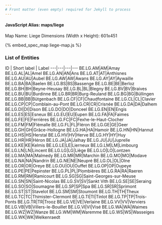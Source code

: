 ```yaml
---
# Front matter (even empty) required for Jekyll to process
---
```


#### JavaScript Alias: maps/liege

Map Name: Liege
Dimensions (Width x Height): 601x451



{% embed_spec_map liege-map.js %}

### List of Entities

ID | Short label | Label
---|---|---|---
BE.LG.AM|AM|Amay
BE.LG.AL|AL|Amel
BE.LG.AN|AN|Ans
BE.LG.AT|AT|Anthisnes
BE.LG.AU|AU|Aubel
BE.LG.AW|AW|Awans
BE.LG.AY|AY|Aywaille
BE.LG.BA|BA|Baelen
BE.LG.BS|BS|Bassenge
BE.LG.BE|BE|Berloz
BE.LG.BH|BH|Beyne-Heusay
BE.LG.BL|BL|Blegny
BE.LG.BV|BV|Braives
BE.LG.BU|BU|Burdinne
BE.LG.BR|BR|Burg-Reuland
BE.LG.BG|BG|Büllingen
BE.LG.BB|BB|Bütgenbach
BE.LG.CF|CF|Chaudfontaine
BE.LG.CL|CL|Clavier
BE.LG.CP|CP|Comblain-au-Pont
BE.LG.CR|CR|Crisnée
BE.LG.DA|DA|Dalhem
BE.LG.DI|DI|Dison
BE.LG.DO|DO|Donceel
BE.LG.EN|EN|Engis
BE.LG.ES|ES|Esneux
BE.LG.EU|EU|Eupen
BE.LG.FA|FA|Faimes
BE.LG.FE|FE|Ferrières
BE.LG.FC|FC|Fexhe-le-Haut-Clocher
BE.LG.FM|FM|Flémalle
BE.LG.FL|FL|Fléron
BE.LG.GE|GE|Geer
BE.LG.GH|GH|Grâce-Hollogne
BE.LG.HA|HA|Hamoir
BE.LG.HN|HN|Hannut
BE.LG.HS|HS|Herstal
BE.LG.HV|HV|Herve
BE.LG.HY|HY|Huy
BE.LG.HR|HR|Héron
BE.LG.JA|JA|Jalhay
BE.LG.JU|JU|Juprelle
BE.LG.KE|KE|Kelmis
BE.LG.LE|LE|Lierneux
BE.LG.LM|LM|Limbourg
BE.LG.LN|LN|Lincent
BE.LG.LG|LG|Liège
BE.LG.LO|LO|Lontzen
BE.LG.MA|MA|Malmedy
BE.LG.MR|MR|Marchin
BE.LG.MO|MO|Modave
BE.LG.NA|NA|Nandrin
BE.LG.NE|NE|Neupré
BE.LG.OL|OL|Olne
BE.LG.OR|OR|Oreye
BE.LG.OU|OU|Ouffet
BE.LG.OP|OP|Oupeye
BE.LG.PE|PE|Pepinster
BE.LG.PL|PL|Plombières
BE.LG.RA|RA|Raeren
BE.LG.RM|RM|Ramicourt
BE.LG.SG|SG|Saint-Georges-sur-Meuse
BE.LG.SN|SN|Saint-Nicolas
BE.LG.SV|SV|Sankt Vith
BE.LG.SE|SE|Seraing
BE.LG.SO|SO|Soumagne
BE.LG.SP|SP|Spa
BE.LG.SR|SR|Sprimont
BE.LG.ST|ST|Stavelot
BE.LG.SM|SM|Stoumont
BE.LG.TH|TH|Theux
BE.LG.TC|TC|Thimister-Clermont
BE.LG.TI|TI|Tinlot
BE.LG.TP|TP|Trois-Ponts
BE.LG.TR|TR|Trooz
BE.LG.VE|VE|Verlaine
BE.LG.VV|VV|Verviers
BE.LG.VB|VB|Villers-le-Bouillet
BE.LG.VI|VI|Visé
BE.LG.WA|WA|Waimes
BE.LG.WZ|WZ|Wanze
BE.LG.WM|WM|Waremme
BE.LG.WS|WS|Wasseiges
BE.LG.WK|WK|Welkenraedt

